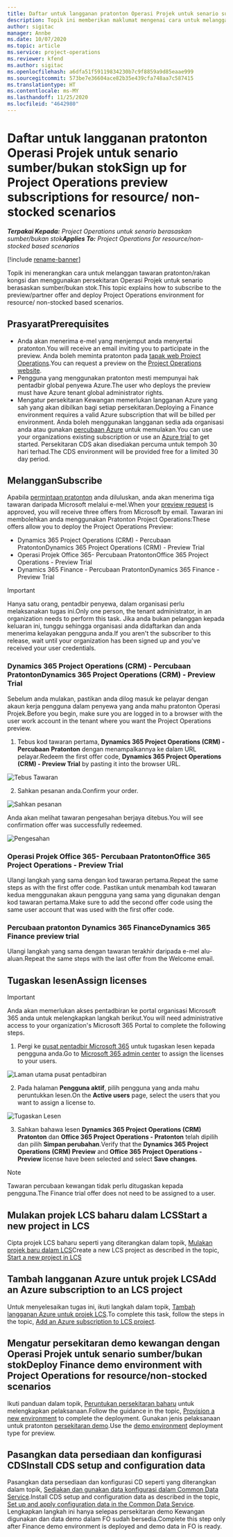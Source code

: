 ```yaml
---
title: Daftar untuk langganan pratonton Operasi Projek untuk senario sumber/bukan stok
description: Topik ini memberikan maklumat mengenai cara untuk melanggan dan menggunakan Operasi Projek untuk senario berasaskan sumber/bukan stok.
author: sigitac
manager: Annbe
ms.date: 10/07/2020
ms.topic: article
ms.service: project-operations
ms.reviewer: kfend
ms.author: sigitac
ms.openlocfilehash: a6dfa51f59119834230b7c9f8859a9d85eaae999
ms.sourcegitcommit: 573be7e36604ace82b35e439cfa748aa7c587415
ms.translationtype: HT
ms.contentlocale: ms-MY
ms.lasthandoff: 11/25/2020
ms.locfileid: "4642980"
---
```

# <a name="sign-up-for-project-operations-preview-subscriptions-for-resource-non-stocked-scenarios"></a><span data-ttu-id="dc7ed-103">Daftar untuk langganan pratonton Operasi Projek untuk senario sumber/bukan stok</span><span class="sxs-lookup"><span data-stu-id="dc7ed-103">Sign up for Project Operations preview subscriptions for resource/ non-stocked scenarios</span></span>

<span data-ttu-id="dc7ed-104">_**Terpakai Kepada:** Project Operations untuk senario berasaskan sumber/bukan stok_</span><span class="sxs-lookup"><span data-stu-id="dc7ed-104">_**Applies To:** Project Operations for resource/non-stocked based scenarios_</span></span>

[!include [rename-banner](~/includes/cc-data-platform-banner.md)]

<span data-ttu-id="dc7ed-105">Topik ini menerangkan cara untuk melanggan tawaran pratonton/rakan kongsi dan menggunakan persekitaran Operasi Projek untuk senario berasaskan sumber/bukan stok.</span><span class="sxs-lookup"><span data-stu-id="dc7ed-105">This topic explains how to subscribe to the preview/partner offer and deploy Project Operations environment for resource/ non-stocked based scenarios.</span></span>

## <a name="prerequisites"></a><span data-ttu-id="dc7ed-106">Prasyarat</span><span class="sxs-lookup"><span data-stu-id="dc7ed-106">Prerequisites</span></span>

- <span data-ttu-id="dc7ed-107">Anda akan menerima e-mel yang menjemput anda menyertai pratonton.</span><span class="sxs-lookup"><span data-stu-id="dc7ed-107">You will receive an email inviting you to participate in the preview.</span></span> <span data-ttu-id="dc7ed-108">Anda boleh meminta pratonton pada [tapak web Project Operations](https://dynamics.microsoft.com/en-us/project-operations/overview/).</span><span class="sxs-lookup"><span data-stu-id="dc7ed-108">You can request a preview on the [Project Operations website](https://dynamics.microsoft.com/en-us/project-operations/overview/).</span></span>
- <span data-ttu-id="dc7ed-109">Pengguna yang menggunakan pratonton mesti mempunyai hak pentadbir global penyewa Azure.</span><span class="sxs-lookup"><span data-stu-id="dc7ed-109">The user who deploys the preview must have Azure tenant global administrator rights.</span></span>
- <span data-ttu-id="dc7ed-110">Mengatur persekitaran Kewangan memerlukan langganan Azure yang sah yang akan dibilkan bagi setiap persekitaran.</span><span class="sxs-lookup"><span data-stu-id="dc7ed-110">Deploying a Finance environment requires a valid Azure subscription that will be billed per environment.</span></span> <span data-ttu-id="dc7ed-111">Anda boleh menggunakan langganan sedia ada organisasi anda atau gunakan [percubaan Azure](https://azure.microsoft.com/en-us/free/) untuk memulakan.</span><span class="sxs-lookup"><span data-stu-id="dc7ed-111">You can use your organizations existing subscription or use an [Azure trial](https://azure.microsoft.com/en-us/free/) to get started.</span></span> <span data-ttu-id="dc7ed-112">Persekitaran CDS akan disediakan percuma untuk tempoh 30 hari terhad.</span><span class="sxs-lookup"><span data-stu-id="dc7ed-112">The CDS environment will be provided free for a limited 30 day period.</span></span>

## <a name="subscribe"></a><span data-ttu-id="dc7ed-113">Melanggan</span><span class="sxs-lookup"><span data-stu-id="dc7ed-113">Subscribe</span></span>

<span data-ttu-id="dc7ed-114">Apabila [permintaan pratonton](https://forms.office.com/FormsPro/Pages/ResponsePage.aspx?id=v4j5cvGGr0GRqy180BHbR56j8lZs0FdAvwT75_WNFyxUMkRDV1NYQU5TNjE2VjhKOVBUNVg2R0s1NC4u) anda diluluskan, anda akan menerima tiga tawaran daripada Microsoft melalui e-mel.</span><span class="sxs-lookup"><span data-stu-id="dc7ed-114">When your [preview request](https://forms.office.com/FormsPro/Pages/ResponsePage.aspx?id=v4j5cvGGr0GRqy180BHbR56j8lZs0FdAvwT75_WNFyxUMkRDV1NYQU5TNjE2VjhKOVBUNVg2R0s1NC4u) is approved, you will receive three offers from Microsoft by email.</span></span> <span data-ttu-id="dc7ed-115">Tawaran ini membolehkan anda menggunakan Pratonton Project Operations:</span><span class="sxs-lookup"><span data-stu-id="dc7ed-115">These offers allow you to deploy the Project Operations Preview:</span></span>

- <span data-ttu-id="dc7ed-116">Dynamics 365 Project Operations (CRM) - Percubaan Pratonton</span><span class="sxs-lookup"><span data-stu-id="dc7ed-116">Dynamics 365 Project Operations (CRM) - Preview Trial</span></span>
- <span data-ttu-id="dc7ed-117">Operasi Projek Office 365- Percubaan Pratonton</span><span class="sxs-lookup"><span data-stu-id="dc7ed-117">Office 365 Project Operations - Preview Trial</span></span>
- <span data-ttu-id="dc7ed-118">Dynamics 365 Finance - Percubaan Pratonton</span><span class="sxs-lookup"><span data-stu-id="dc7ed-118">Dynamics 365 Finance - Preview Trial</span></span>

> [!IMPORTANT]
> <span data-ttu-id="dc7ed-119">Hanya satu orang, pentadbir penyewa, dalam organisasi perlu melaksanakan tugas ini.</span><span class="sxs-lookup"><span data-stu-id="dc7ed-119">Only one person, the tenant administrator, in an organization needs to perform this task.</span></span> <span data-ttu-id="dc7ed-120">Jika anda bukan pelanggan kepada keluaran ini, tunggu sehingga organisasi anda didaftarkan dan anda menerima kelayakan pengguna anda.</span><span class="sxs-lookup"><span data-stu-id="dc7ed-120">If you aren't the subscriber to this release, wait until your organization has been signed up and you've received your user credentials.</span></span>

### <a name="dynamics-365-project-operations-crm---preview-trial"></a><span data-ttu-id="dc7ed-121">Dynamics 365 Project Operations (CRM) - Percubaan Pratonton</span><span class="sxs-lookup"><span data-stu-id="dc7ed-121">Dynamics 365 Project Operations (CRM) - Preview Trial</span></span> 

<span data-ttu-id="dc7ed-122">Sebelum anda mulakan, pastikan anda dilog masuk ke pelayar dengan akaun kerja pengguna dalam penyewa yang anda mahu pratonton Operasi Projek.</span><span class="sxs-lookup"><span data-stu-id="dc7ed-122">Before you begin, make sure you are logged in to a browser with the user work account in the tenant where you want the Project Operations preview.</span></span>

1. <span data-ttu-id="dc7ed-123">Tebus kod tawaran pertama, **Dynamics 365 Project Operations (CRM) - Percubaan Pratonton** dengan menampalkannya ke dalam URL pelayar.</span><span class="sxs-lookup"><span data-stu-id="dc7ed-123">Redeem the first offer code, **Dynamics 365 Project Operations (CRM) - Preview Trial** by pasting it into the browser URL.</span></span>

![Tebus Tawaran](./media/16RedeemFirstOfferNew.png)

2. <span data-ttu-id="dc7ed-125">Sahkan pesanan anda.</span><span class="sxs-lookup"><span data-stu-id="dc7ed-125">Confirm your order.</span></span>

![Sahkan pesanan](./media/17ConfirmOrderNew.png)

<span data-ttu-id="dc7ed-127">Anda akan melihat tawaran pengesahan berjaya ditebus.</span><span class="sxs-lookup"><span data-stu-id="dc7ed-127">You will see confirmation offer was successfully redeemed.</span></span>

![Pengesahan](./media/18OrderConfirmationNew.png)

### <a name="office-365-project-operations---preview-trial"></a><span data-ttu-id="dc7ed-129">Operasi Projek Office 365- Percubaan Pratonton</span><span class="sxs-lookup"><span data-stu-id="dc7ed-129">Office 365 Project Operations - Preview Trial</span></span>

<span data-ttu-id="dc7ed-130">Ulangi langkah yang sama dengan kod tawaran pertama.</span><span class="sxs-lookup"><span data-stu-id="dc7ed-130">Repeat the same steps as with the first offer code.</span></span> <span data-ttu-id="dc7ed-131">Pastikan untuk menambah kod tawaran kedua menggunakan akaun pengguna yang sama yang digunakan dengan kod tawaran pertama.</span><span class="sxs-lookup"><span data-stu-id="dc7ed-131">Make sure to add the second offer code using the same user account that was used with the first offer code.</span></span>

### <a name="dynamics-365-finance-preview-trial"></a><span data-ttu-id="dc7ed-132">Percubaan pratonton Dynamics 365 Finance</span><span class="sxs-lookup"><span data-stu-id="dc7ed-132">Dynamics 365 Finance preview trial</span></span>

<span data-ttu-id="dc7ed-133">Ulangi langkah yang sama dengan tawaran terakhir daripada e-mel alu-aluan.</span><span class="sxs-lookup"><span data-stu-id="dc7ed-133">Repeat the same steps with the last offer from the Welcome email.</span></span>

## <a name="assign-licenses"></a><span data-ttu-id="dc7ed-134">Tugaskan lesen</span><span class="sxs-lookup"><span data-stu-id="dc7ed-134">Assign licenses</span></span>

> [!IMPORTANT]
> <span data-ttu-id="dc7ed-135">Anda akan memerlukan akses pentadbiran ke portal organisasi Microsoft 365 anda untuk melengkapkan langkah berikut.</span><span class="sxs-lookup"><span data-stu-id="dc7ed-135">You will need administrative access to your organization's Microsoft 365 Portal to complete the following steps.</span></span>

1. <span data-ttu-id="dc7ed-136">Pergi ke [pusat pentadbir Microsoft 365](https://portal.office.com/) untuk tugaskan lesen kepada pengguna anda.</span><span class="sxs-lookup"><span data-stu-id="dc7ed-136">Go to [Microsoft 365 admin center](https://portal.office.com/) to assign the licenses to your users.</span></span>

![Laman utama pusat pentadbiran](./media/14AdminPortal.png)

2. <span data-ttu-id="dc7ed-138">Pada halaman **Pengguna aktif**, pilih pengguna yang anda mahu peruntukkan lesen.</span><span class="sxs-lookup"><span data-stu-id="dc7ed-138">On the **Active users** page, select the users that you want to assign a license to.</span></span>

![Tugaskan Lesen](./media/15AssignLicenses.png)

3. <span data-ttu-id="dc7ed-140">Sahkan bahawa lesen **Dynamics 365 Project Operations (CRM) Pratonton** dan **Office 365 Project Operations - Pratonton** telah dipilih dan pilih **Simpan perubahan**.</span><span class="sxs-lookup"><span data-stu-id="dc7ed-140">Verify that the **Dynamics 365 Project Operations (CRM) Preview** and **Office 365 Project Operations - Preview** license have been selected and select **Save changes**.</span></span>

> [!NOTE]
> <span data-ttu-id="dc7ed-141">Tawaran percubaan kewangan tidak perlu ditugaskan kepada pengguna.</span><span class="sxs-lookup"><span data-stu-id="dc7ed-141">The Finance trial offer does not need to be assigned to a user.</span></span>

## <a name="start-a-new-project-in-lcs"></a><span data-ttu-id="dc7ed-142">Mulakan projek LCS baharu dalam LCS</span><span class="sxs-lookup"><span data-stu-id="dc7ed-142">Start a new project in LCS</span></span>

<span data-ttu-id="dc7ed-143">Cipta projek LCS baharu seperti yang diterangkan dalam topik, [Mulakan projek baru dalam LCS](create-lcs-project.md)</span><span class="sxs-lookup"><span data-stu-id="dc7ed-143">Create a new LCS project as described in the topic, [Start a new project in LCS](create-lcs-project.md)</span></span>

## <a name="add-an-azure-subscription-to-an-lcs-project"></a><span data-ttu-id="dc7ed-144">Tambah langganan Azure untuk projek LCS</span><span class="sxs-lookup"><span data-stu-id="dc7ed-144">Add an Azure subscription to an LCS project</span></span>

<span data-ttu-id="dc7ed-145">Untuk menyelesaikan tugas ini, ikuti langkah dalam topik, [Tambah langganan Azure untuk projek LCS](resource-add-azure-subscription-lcs-project.md).</span><span class="sxs-lookup"><span data-stu-id="dc7ed-145">To complete this task, follow the steps in the topic, [Add an Azure subscription to LCS project](resource-add-azure-subscription-lcs-project.md).</span></span>

## <a name="deploy-finance-demo-environment-with-project-operations-for-resourcenon-stocked-scenarios"></a><span data-ttu-id="dc7ed-146">Mengatur persekitaran demo kewangan dengan Operasi Projek untuk senario sumber/bukan stok</span><span class="sxs-lookup"><span data-stu-id="dc7ed-146">Deploy Finance demo environment with Project Operations for resource/non-stocked scenarios</span></span>

<span data-ttu-id="dc7ed-147">Ikuti panduan dalam topik, [Peruntukan persekitaran baharu](resource-provision-new-environment.md) untuk melengkapkan pelaksanaan.</span><span class="sxs-lookup"><span data-stu-id="dc7ed-147">Follow the guidance in the topic, [Provision a new environment](resource-provision-new-environment.md) to complete the deployment.</span></span> <span data-ttu-id="dc7ed-148">Gunakan jenis pelaksanaan untuk pratonton [persekitaran demo](https://docs.microsoft.com/dynamics365/fin-ops-core/dev-itpro/deployment/deploy-demo-environment).</span><span class="sxs-lookup"><span data-stu-id="dc7ed-148">Use the [demo environment](https://docs.microsoft.com/dynamics365/fin-ops-core/dev-itpro/deployment/deploy-demo-environment) deployment type for preview.</span></span> 

## <a name="install-cds-setup-and-configuration-data"></a><span data-ttu-id="dc7ed-149">Pasangkan data persediaan dan konfigurasi CDS</span><span class="sxs-lookup"><span data-stu-id="dc7ed-149">Install CDS setup and configuration data</span></span>

<span data-ttu-id="dc7ed-150">Pasangkan data persediaan dan konfigurasi CD seperti yang diterangkan dalam topik, [Sediakan dan gunakan data konfigurasi dalam Common Data Service](resource-apply-pro-setup-config-data.md).</span><span class="sxs-lookup"><span data-stu-id="dc7ed-150">Install CDS setup and configuration data as described in the topic, [Set up and apply configuration data in the Common Data Service](resource-apply-pro-setup-config-data.md).</span></span>
<span data-ttu-id="dc7ed-151">Lengkapkan langkah ini hanya selepas persekitaran demo Kewangan digunakan dan data demo dalam FO sudah bersedia.</span><span class="sxs-lookup"><span data-stu-id="dc7ed-151">Complete this step only after Finance demo environment is deployed and demo data in FO is ready.</span></span>
